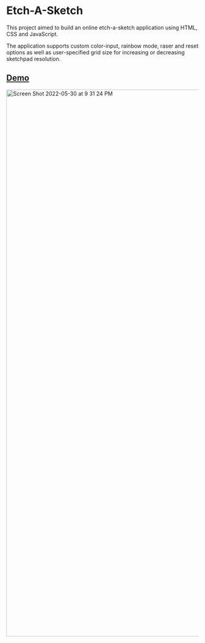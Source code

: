 # Etch-A-Sketch

This project aimed to build an online etch-a-sketch application using HTML, CSS and JavaScript.

The application supports custom color-input, rainbow mode, raser and reset options as well as user-specified grid size for increasing or decreasing sketchpad resolution.

## [Demo](https://etchaskecth-donghyunsuh.netlify.app/)

<img width="1433" alt="Screen Shot 2022-05-30 at 9 31 24 PM" src="https://user-images.githubusercontent.com/79773846/171075771-5bd034aa-edb9-4d08-81ce-d47a3dac0eea.png">
